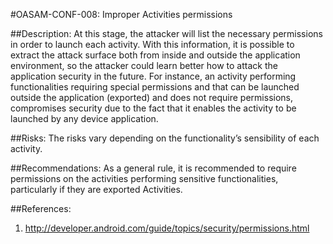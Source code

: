 
#OASAM-CONF-008: Improper Activities permissions

##Description:
At this stage, the attacker will list the necessary permissions in order to launch each activity. With this information, it is possible to extract the attack surface both from inside and outside the application environment, so the attacker could learn better how to attack the application security in the future.
For instance, an activity performing functionalities requiring special permissions and that can be launched outside the application (exported) and does not require permissions, compromises security due to the fact that it enables the activity to be launched by any device application.

##Risks:
The risks vary depending on the functionality’s sensibility of each activity.

##Recommendations:
As a general rule, it is recommended to require permissions on the activities performing sensitive functionalities, particularly if they are exported Activities.

##References:
1. http://developer.android.com/guide/topics/security/permissions.html
